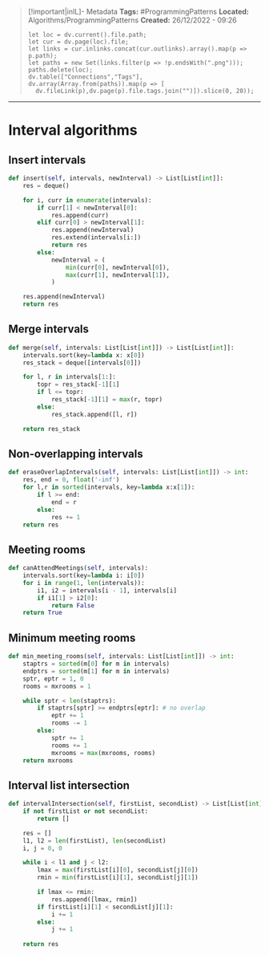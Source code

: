 > [!important|inIL]- Metadata
> **Tags:** #ProgrammingPatterns 
> **Located:** Algorithms/ProgrammingPatterns
> **Created:** 26/12/2022 - 09:26
> ```dataviewjs
>let loc = dv.current().file.path;
>let cur = dv.page(loc).file;
>let links = cur.inlinks.concat(cur.outlinks).array().map(p => p.path);
>let paths = new Set(links.filter(p => !p.endsWith(".png")));
>paths.delete(loc);
>dv.table(["Connections","Tags"], dv.array(Array.from(paths)).map(p => [
>   dv.fileLink(p),dv.page(p).file.tags.join("")]).slice(0, 20));
> ```

___
# Interval algorithms 

## Insert intervals 
```python
def insert(self, intervals, newInterval) -> List[List[int]]:
    res = deque()

    for i, curr in enumerate(intervals):
        if curr[1] < newInterval[0]:
            res.append(curr)
        elif curr[0] > newInterval[1]:
            res.append(newInterval)
            res.extend(intervals[i:])
            return res
        else:
            newInterval = (
                min(curr[0], newInterval[0]),
                max(curr[1], newInterval[1]),
            )

    res.append(newInterval)
    return res
```


## Merge intervals
```python
def merge(self, intervals: List[List[int]]) -> List[List[int]]:
    intervals.sort(key=lambda x: x[0])
    res_stack = deque([intervals[0]])

    for l, r in intervals[1:]:
        topr = res_stack[-1][1]
        if l <= topr:
            res_stack[-1][1] = max(r, topr)
        else:
            res_stack.append([l, r])

    return res_stack
```

## Non-overlapping intervals 

```python
def eraseOverlapIntervals(self, intervals: List[List[int]]) -> int:
    res, end = 0, float('-inf')
    for l,r in sorted(intervals, key=lambda x:x[1]):
        if l >= end:
            end = r
        else:
            res += 1
    return res
```

## Meeting rooms 
```python
def canAttendMeetings(self, intervals):
    intervals.sort(key=lambda i: i[0])
    for i in range(1, len(intervals)):
        i1, i2 = intervals[i - 1], intervals[i]
        if i1[1] > i2[0]:
            return False
    return True
```

## Minimum  meeting rooms 
```python
def min_meeting_rooms(self, intervals: List[List[int]]) -> int:
    staptrs = sorted(m[0] for m in intervals)
    endptrs = sorted(m[1] for m in intervals)
    sptr, eptr = 1, 0
    rooms = mxrooms = 1

    while sptr < len(staptrs):
        if staptrs[sptr] >= endptrs[eptr]: # no overlap
            eptr += 1
            rooms -= 1
        else:
            sptr += 1
            rooms += 1
            mxrooms = max(mxrooms, rooms)
    return mxrooms
```

## Interval list intersection 
```python
def intervalIntersection(self, firstList, secondList) -> List[List[int]]:
    if not firstList or not secondList:
        return []

    res = []
    l1, l2 = len(firstList), len(secondList)
    i, j = 0, 0

    while i < l1 and j < l2:
        lmax = max(firstList[i][0], secondList[j][0])
        rmin = min(firstList[i][1], secondList[j][1])

        if lmax <= rmin:
            res.append([lmax, rmin])
        if firstList[i][1] < secondList[j][1]:
            i += 1
        else:
            j += 1
            
    return res
```


